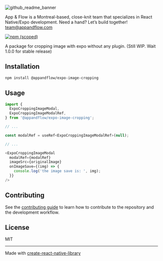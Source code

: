 ![github_readme_banner](https://github.com/AppAndFlow/expo-image-cropping/assets/7192823/ca80d920-927b-4240-989e-b77c256927fe)

App & Flow is a Montreal-based, close-knit team that specializes in React Native/Expo development. Need a hand? Let’s build together! team@appandflow.com

[![npm (scoped)](https://img.shields.io/npm/v/@appandflow/expo-image-cropping.svg)](https://www.npmjs.com/package/@appandflow/expo-image-cropping)

A package for cropping image with expo without any plugin. (Still WIP. Wait 1.0.0 for stable release)

## Installation

```sh
npm install @appandflow/expo-image-cropping
```

## Usage

```js
import {
  ExpoCroppingImageModal,
  ExpoCroppingImageModalRef,
} from '@appandflow/expo-image-cropping';

// ...

const modalRef = useRef<ExpoCroppingImageModalRef>(null);

// ...

<ExpoCroppingImageModal
  modalRef={modalRef}
  imageSrc={originalImage}
  onImageSave={(img) => {
    console.log('the image save is: ', img);
  }}
/>
```

## Contributing

See the [contributing guide](CONTRIBUTING.md) to learn how to contribute to the repository and the development workflow.

## License

MIT

---

Made with [create-react-native-library](https://github.com/callstack/react-native-builder-bob)
